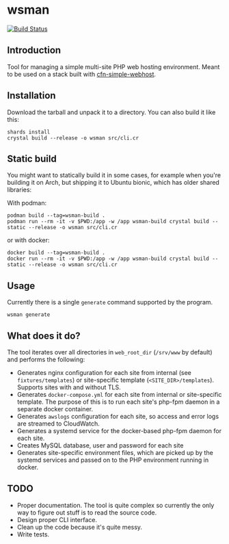 # wsman
[![Build Status](https://travis-ci.org/janost/wsman.svg?branch=master)](https://travis-ci.org/janost/wsman)


## Introduction
Tool for managing a simple multi-site PHP web hosting environment. Meant to be used on a stack built with [cfn-simple-webhost][cfn-simple-webhost].

## Installation

Download the tarball and unpack it to a directory. You can also build it like this:
```
shards install
crystal build --release -o wsman src/cli.cr
```

## Static build
You might want to statically build it in some cases, for example when you're building it on Arch, but shipping it to Ubuntu bionic, which has older shared libraries:  

With podman:
```
podman build --tag=wsman-build .
podman run --rm -it -v $PWD:/app -w /app wsman-build crystal build --static --release -o wsman src/cli.cr
```  
or with docker:  
```
docker build --tag=wsman-build .
docker run --rm -it -v $PWD:/app -w /app wsman-build crystal build --static --release -o wsman src/cli.cr
```

## Usage

Currently there is a single `generate` command supported by the program.
```
wsman generate
```

## What does it do?

The tool iterates over all directories in `web_root_dir` (`/srv/www` by default) and performs the following:
- Generates nginx configuration for each site from internal (see `fixtures/templates`) or site-specific template (`<SITE_DIR>/templates`). Supports sites with and without TLS.
- Generates `docker-compose.yml` for each site from internal or site-specific template. The purpose of this is to run each site's php-fpm daemon in a separate docker container.
- Generates `awslogs` configuration for each site, so access and error logs are streamed to CloudWatch.
- Generates a systemd service for the docker-based php-fpm daemon for each site.
- Creates MySQL database, user and password for each site
- Generates site-specific environment files, which are picked up by the systemd services and passed on to the PHP environment running in docker.

## TODO
- Proper documentation. The tool is quite complex so currently the only way to figure out stuff is to read the source code.
- Design proper CLI interface.
- Clean up the code because it's quite messy.
- Write tests.


[cfn-simple-webhost]: https://github.com/janost/cfn-simple-webhost